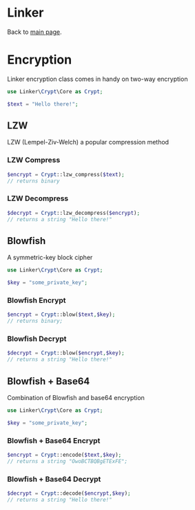 # Linker
Back to [main page](index).

 
# Encryption

Linker encryption class comes in handy on two-way encryption
```php
use Linker\Crypt\Core as Crypt;

$text = "Hello there!";
```
## LZW
LZW (Lempel-Ziv-Welch) a popular compression method
### LZW Compress
```php
$encrypt = Crypt::lzw_compress($text);
// returns binary
```
### LZW Decompress
```php
$decrypt = Crypt::lzw_decompress($encrypt);
// returns a string "Hello there!"
```
## Blowfish
A symmetric-key block cipher
```php
use Linker\Crypt\Core as Crypt; 

$key = "some_private_key";
```
### Blowfish Encrypt
```php
$encrypt = Crypt::blow($text,$key);
// returns binary;
```
### Blowfish Decrypt
```php
$decrypt = Crypt::blow($encrypt,$key);
// returns a string "Hello there!"
```

## Blowfish + Base64
Combination of Blowfish and base64 encryption
```php
use Linker\Crypt\Core as Crypt; 

$key = "some_private_key";
```
### Blowfish + Base64 Encrypt
```php
$encrypt = Crypt::encode($text,$key);
// returns a string "OwoBCTBQBgETExFE";
```
### Blowfish + Base64 Decrypt
```php
$decrypt = Crypt::decode($encrypt,$key);
// returns a string "Hello there!"
```
